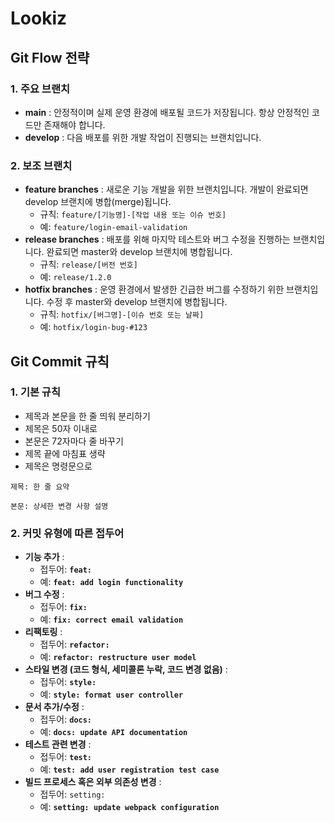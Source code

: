 # Lookiz

## **Git Flow 전략**

### **1. 주요 브랜치**

* **main** : 안정적이며 실제 운영 환경에 배포될 코드가 저장됩니다. 항상 안정적인 코드만 존재해야 합니다.
* **develop** : 다음 배포를 위한 개발 작업이 진행되는 브랜치입니다.

### **2. 보조 브랜치**

* **feature branches** : 새로운 기능 개발을 위한 브랜치입니다. 개발이 완료되면 develop 브랜치에 병합(merge)됩니다.
  * 규칙: `feature/[기능명]-[작업 내용 또는 이슈 번호]`
  * 예: `feature/login-email-validation`
* **release branches** : 배포를 위해 마지막 테스트와 버그 수정을 진행하는 브랜치입니다. 완료되면 master와 develop 브랜치에 병합됩니다.
  * 규칙: `release/[버전 번호]`
  * 예: `release/1.2.0`
* **hotfix branches** : 운영 환경에서 발생한 긴급한 버그를 수정하기 위한 브랜치입니다. 수정 후 master와 develop 브랜치에 병합됩니다.
  * 규칙: `hotfix/[버그명]-[이슈 번호 또는 날짜]`
  * 예: `hotfix/login-bug-#123`

## **Git Commit 규칙**

### **1. 기본 규칙**

* 제목과 본문을 한 줄 띄워 분리하기
* 제목은 50자 이내로
* 본문은 72자마다 줄 바꾸기
* 제목 끝에 마침표 생략
* 제목은 명령문으로

```
제목: 한 줄 요약

본문: 상세한 변경 사항 설명
```

### **2. 커밋 유형에 따른 접두어**

* **기능 추가** :
  * 접두어: **`feat:`**
  * 예: **`feat: add login functionality`**
* **버그 수정** :
  * 접두어: **`fix:`**
  * 예: **`fix: correct email validation`**
* **리팩토링** :
  * 접두어: **`refactor:`**
  * 예: **`refactor: restructure user model`**
* **스타일 변경 (코드 형식, 세미콜론 누락, 코드 변경 없음)** :
  * 접두어: **`style:`**
  * 예: **`style: format user controller`**
* **문서 추가/수정** :
  * 접두어: **`docs:`**
  * 예: **`docs: update API documentation`**
* **테스트 관련 변경** :
  * 접두어: **`test:`**
  * 예: **`test: add user registration test case`**
* **빌드 프로세스 혹은 외부 의존성 변경** :
  * 접두어: `setting:`
  * 예: **`setting: update webpack configuration`**
